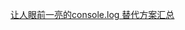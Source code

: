 [让人眼前一亮的console.log 替代方案汇总](https://mp.weixin.qq.com/s?__biz=MjM5MDA2MTI1MA==&mid=2649129824&idx=2&sn=50a6886901261cd842a32f81d0c957e7&chksm=be58a4cd892f2ddb5122a96ef1688efdcac40580b94907a6822cdd57814008b4d27b7dd5a5d0&mpshare=1&scene=23&srcid=0721jIPHf0xq4krVOA76Iqqs&sharer_sharetime=1658372743746&sharer_shareid=ac46cb1a80a6719941bc4d33d7960aba#rd)